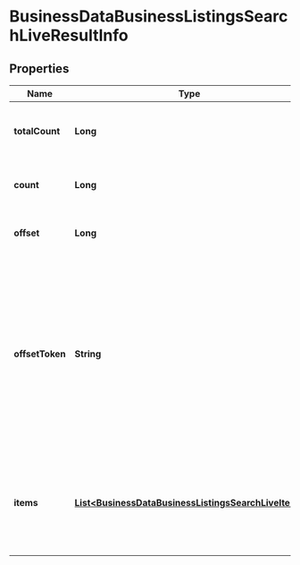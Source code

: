 

# BusinessDataBusinessListingsSearchLiveResultInfo


## Properties

| Name | Type | Description | Notes |
|------------ | ------------- | ------------- | -------------|
|**totalCount** | **Long** | total number of results in our database relevant to your request |  [optional] |
|**count** | **Long** | item types the number of items in the items array |  [optional] |
|**offset** | **Long** | offset in the results array of returned businesses |  [optional] |
|**offsetToken** | **String** | token for subsequent requests by specifying the unique offset_token when setting a new task, you will get the subsequent results of the initial task; offset_token values are unique for each subsequent task |  [optional] |
|**items** | [**List&lt;BusinessDataBusinessListingsSearchLiveItem&gt;**](BusinessDataBusinessListingsSearchLiveItem.md) | encountered item types types of search engine results encountered in the items array; possible item types: business_listing |  [optional] |



